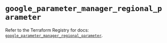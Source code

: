 # `google_parameter_manager_regional_parameter`

Refer to the Terraform Registry for docs: [`google_parameter_manager_regional_parameter`](https://registry.terraform.io/providers/hashicorp/google-beta/6.40.0/docs/resources/google_parameter_manager_regional_parameter).
